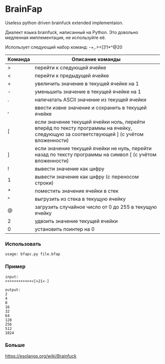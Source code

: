# BrainFap

Useless python driven brainfuck extended implementaion.

Диалект языка brainfuck, написанный на Python. Это довольно медленная имплементация, не используйте её. 

Использует следующий набор команд: -+,.><[]!1*^@20

|Команда |	Описание команды|	
|-----|---------------------------------------|	
|>|	перейти к следующей ячейке|
|<|	перейти к предыдущей ячейке|
|+|	увеличить значение в текущей ячейке на 1|
|-|	уменьшить значение в текущей ячейке на 1|
|.|	напечатать ASCII значение из текущей ячейки|
|,|	ввести извне значение и сохранить в текущей ячейке|
|[|	если значение текущей ячейки ноль, перейти вперёд по тексту программы на ячейку, следующую за соответствующей ] (с учётом вложенности)|
|]|	если значение текущей ячейки не нуль, перейти назад по тексту программы на символ [ (с учётом вложенности)|
|!| вывести значение как цифру |
|1| вывести значение как цифру (с переносом строки) |
|*| поместить значение ячейки в стек |
|^| выгрузить из стека в текущую ячейку |
|@| загрузить случайное число от 0 до 255 в текущую ячейку |
|2| удвоить значение текущей ячейки |
|0| установить поинтер на 0|

### Использовать 

```
usage: bfapc.py file.bfap

```

### Пример

```
input:
++++++++++>+<[>21<-]

output:
2
4
8
16
32
64
128
256
512
1024

```

### Больше

https://esolangs.org/wiki/Brainfuck